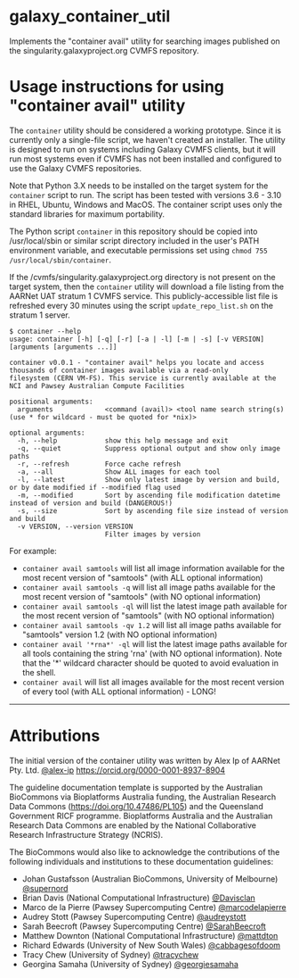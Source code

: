 galaxy_container_util
==============
Implements the "container avail" utility for searching images published on the singularity.galaxyproject.org CVMFS 
repository.

# Usage instructions for using "container avail" utility
The ```container``` utility should be considered a working prototype. Since it is currently only a single-file script, 
we haven't created an installer. The utility is designed to run on systems including Galaxy CVMFS clients, 
but it will run most systems even if CVMFS has not been installed and configured to use the Galaxy CVMFS repositories.

Note that Python 3.X needs to be installed on the target system for the ```container``` script to run. 
The script has been tested with versions 3.6 - 3.10 in RHEL, Ubuntu, Windows and MacOS. 
The container script uses only the standard libraries for maximum portability.

The Python script ```container``` in this repository should be copied into /usr/local/sbin or similar script directory 
included in the user's PATH environment variable, and executable permissions set using 
```chmod 755 /usr/local/sbin/container```.

If the /cvmfs/singularity.galaxyproject.org directory is not present on the target system, then the ```container``` 
utility will download a file listing from the AARNet UAT stratum 1 CVMFS service. This publicly-accessible list file 
is refreshed every 30 minutes using the script ```update_repo_list.sh``` on the stratum 1 server.

```
$ container --help
usage: container [-h] [-q] [-r] [-a | -l] [-m | -s] [-v VERSION] [arguments [arguments ...]]

container v0.0.1 - "container avail" helps you locate and access thousands of container images available via a read-only 
filesystem (CERN VM-FS). This service is currently available at the NCI and Pawsey Australian Compute Facilities

positional arguments:
  arguments             <command (avail)> <tool name search string(s) (use * for wildcard - must be quoted for *nix)>

optional arguments:
  -h, --help            show this help message and exit
  -q, --quiet           Suppress optional output and show only image paths
  -r, --refresh         Force cache refresh
  -a, --all             Show ALL images for each tool
  -l, --latest          Show only latest image by version and build, or by date modified if --modified flag used
  -m, --modified        Sort by ascending file modification datetime instead of version and build (DANGEROUS!)
  -s, --size            Sort by ascending file size instead of version and build
  -v VERSION, --version VERSION
                        Filter images by version
```
For example:

- ```container avail samtools``` will list all image information available for the most recent version of "samtools" (with ALL optional information)
- ```container avail samtools -q``` will list all image paths available for the most recent version of "samtools" (with NO optional information)
- ```container avail samtools -ql``` will list the latest image path available for the most recent version of "samtools" (with NO optional information)
- ```container avail samtools -qv 1.2``` will list all image paths available for "samtools" version 1.2 (with NO optional information)
- ```container avail '*rna*' -ql``` will list the latest image paths available for all tools containing the string 'rna' (with NO optional information). 
Note that the '*' wildcard character should be quoted to avoid evaluation in the shell.
- ```container avail``` will list all images available for the most recent version of every tool (with ALL optional information) - LONG!

---

# Attributions

The initial version of the container utility was written by Alex Ip of AARNet Pty. Ltd. 
[@alex-ip](https://github.com/alex-ip) 
<https://orcid.org/0000-0001-8937-8904>

The guideline documentation template is supported by the Australian BioCommons via Bioplatforms Australia funding, the 
Australian Research Data Commons (https://doi.org/10.47486/PL105) and the Queensland Government RICF programme. 
Bioplatforms Australia and the Australian Research Data Commons are enabled by the National Collaborative 
Research Infrastructure Strategy (NCRIS).

The BioCommons would also like to acknowledge the contributions of the following individuals and institutions to these 
documentation guidelines:

- Johan Gustafsson (Australian BioCommons, University of Melbourne) [@supernord](https://github.com/supernord)
- Brian Davis (National Computational Infrastructure) [@Davisclan](https://github.com/Davisclan)
- Marco de la Pierre (Pawsey Supercomputing Centre) [@marcodelapierre](https://github.com/marcodelapierre)
- Audrey Stott (Pawsey Supercomputing Centre) [@audreystott](https://github.com/audreystott)
- Sarah Beecroft (Pawsey Supercomputing Centre) [@SarahBeecroft](https://github.com/SarahBeecroft)
- Matthew Downton (National Computational Infrastructure) [@mattdton](https://github.com/mattdton)
- Richard Edwards (University of New South Wales) [@cabbagesofdoom](https://github.com/cabbagesofdoom)
- Tracy Chew (University of Sydney) [@tracychew](https://github.com/tracychew)
- Georgina Samaha (University of Sydney) [@georgiesamaha](https://github.com/georgiesamaha)



